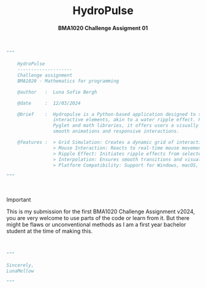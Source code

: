 <div align='center'>
  <h1>
    HydroPulse
  </h1>
  <h4>
      BMA1020 Challenge Assigment 01
  </h4>
</div>

<br>

```py
"""

    HydroPulse
    --------------------
    Challenge assignment
    BMA1020 - Mathematics for programming

    @author   :  Luna Sofie Bergh

    @date     :  12/03/2024

    @brief    :  Hydropulse is a Python-based application designed to simulate a dynamic grid of
                 interactive elements, akin to a water ripple effect. Primarily developed using
                 Pyglet and math libraries, it offers users a visually engaging experience through
                 smooth animations and responsive interactions.

    @features :  > Grid Simulation: Creates a dynamic grid of interactive elements.
                 > Mouse Interaction: Reacts to real-time mouse movements and clicks.
                 > Ripple Effect: Initiates ripple effects from selected elements.
                 > Interpolation: Ensures smooth transitions and visual effects.
                 > Platform Compatibility: Support for Windows, macOS, and Linux.

"""
```

<br>

 > [!IMPORTANT]
 > This is my submission for the first BMA1020 Challenge Assignment v2024, you are very welcome to use parts of the code or learn from it. But there might be flaws or unconventional methods as I am a first year bachelor student at the time of making this.

<br>

```py
"""

Sincerely,
LunaMellow

"""
```
